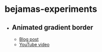 # bejamas-experiments

- ## Animated gradient border
  - [Blog post]([https://bejamas.io/blog/css-animated-gradient-border](https://bejamas.com/hub/guides/css-animated-gradient-border))
  - [YouTube video](https://youtu.be/SRdZj0KfZ5s)
